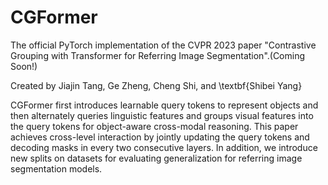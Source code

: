 # CGFormer
The official PyTorch implementation of the CVPR 2023 paper "Contrastive Grouping with Transformer for Referring Image Segmentation".(Coming Soon!)

Created by Jiajin Tang, Ge Zheng, Cheng Shi, and \textbf{Shibei Yang}

CGFormer first introduces learnable query tokens to represent objects and then alternately queries linguistic features and groups visual features into the query tokens for object-aware cross-modal reasoning. This paper achieves cross-level interaction by jointly updating the query tokens and decoding masks in every two consecutive layers. In addition, we introduce new splits on datasets for evaluating generalization for referring image segmentation models.
